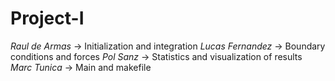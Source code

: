 # Project-I

*Raul de Armas* -> Initialization and integration
*Lucas Fernandez* -> Boundary conditions and forces
*Pol Sanz* -> Statistics and visualization of results
*Marc Tunica* -> Main and makefile
